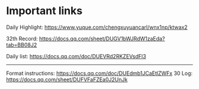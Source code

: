 # Important links

Daily Highlight: https://www.yuque.com/chengxuyuancarl/wnx1np/ktwax2

32th Record: https://docs.qq.com/sheet/DUGV1bWJRdW1zaEda?tab=BB08J2

Daily list: https://docs.qq.com/doc/DUEVRd2RKZEVsdFl3

---------------------------------------------------------------------------
Format instructions: https://docs.qq.com/doc/DUEdmb1JCaEtlZWFx
30 Log: https://docs.qq.com/sheet/DUFVFaFZEa0J2UnJk
